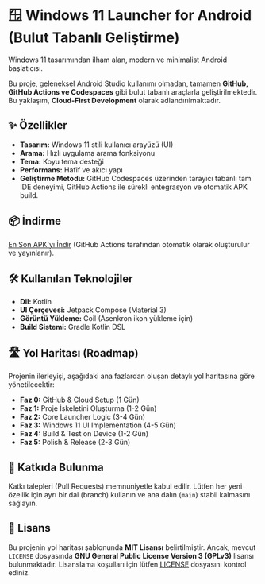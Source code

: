# 🪟 Windows 11 Launcher for Android (Bulut Tabanlı Geliştirme)

Windows 11 tasarımından ilham alan, modern ve minimalist Android başlatıcısı.

Bu proje, geleneksel Android Studio kullanımı olmadan, tamamen **GitHub, GitHub Actions ve Codespaces** gibi bulut tabanlı araçlarla geliştirilmektedir. Bu yaklaşım, **Cloud-First Development** olarak adlandırılmaktadır.

## ✨ Özellikler
* **Tasarım:** Windows 11 stili kullanıcı arayüzü (UI)
* **Arama:** Hızlı uygulama arama fonksiyonu
* **Tema:** Koyu tema desteği
* **Performans:** Hafif ve akıcı yapı
* **Geliştirme Metodu:** GitHub Codespaces üzerinden tarayıcı tabanlı tam IDE deneyimi, GitHub Actions ile sürekli entegrasyon ve otomatik APK build.

## 📦 İndirme
[En Son APK'yı İndir](https://github.com/username/windows11-launcher/releases/latest) (GitHub Actions tarafından otomatik olarak oluşturulur ve yayınlanır).

## 🛠️ Kullanılan Teknolojiler
* **Dil:** Kotlin
* **UI Çerçevesi:** Jetpack Compose (Material 3)
* **Görüntü Yükleme:** Coil (Asenkron ikon yükleme için)
* **Build Sistemi:** Gradle Kotlin DSL

## 🛣️ Yol Haritası (Roadmap)
Projenin ilerleyişi, aşağıdaki ana fazlardan oluşan detaylı yol haritasına göre yönetilecektir:
* **Faz 0:** GitHub & Cloud Setup (1 Gün)
* **Faz 1:** Proje İskeletini Oluşturma (1-2 Gün)
* **Faz 2:** Core Launcher Logic (3-4 Gün)
* **Faz 3:** Windows 11 UI Implementation (4-5 Gün)
* **Faz 4:** Build & Test on Device (1-2 Gün)
* **Faz 5:** Polish & Release (2-3 Gün)

## 🤝 Katkıda Bulunma
Katkı talepleri (Pull Requests) memnuniyetle kabul edilir. Lütfen her yeni özellik için ayrı bir dal (branch) kullanın ve ana dalın (`main`) stabil kalmasını sağlayın.

## 📄 Lisans
Bu projenin yol haritası şablonunda **MIT Lisansı** belirtilmiştir. Ancak, mevcut `LICENSE` dosyasında **GNU General Public License Version 3 (GPLv3)** lisansı bulunmaktadır. Lisanslama koşulları için lütfen [LICENSE](LICENSE) dosyasını kontrol ediniz.
